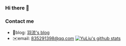 ### Hi there 👋
### Contact me
- 🔗blog: [羽流's blog](https://www.yuliu.tech)
- ✉️email: 835291398@qq.com
[![YuLiu's github stats](https://github-readme-stats.vercel.app/api?username=YuLiu)](https://github.com/anuraghazra/github-readme-stats)
